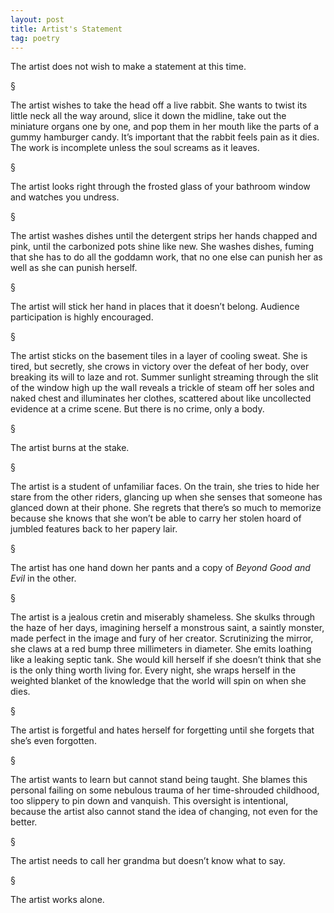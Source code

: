 ```yaml
---
layout: post
title: Artist's Statement
tag: poetry
---
```


The artist does not wish to make a statement at this time.<!--more-->

&sect;

The artist wishes to take the head off a live rabbit. She wants to twist its little neck all the way around, slice it down the midline, take out the miniature organs one by one, and pop them in her mouth like the parts of a gummy hamburger candy. It’s important that the rabbit feels pain as it dies. The work is incomplete unless the soul screams as it leaves.

&sect;

The artist looks right through the frosted glass of your bathroom window and watches you undress.

&sect;

The artist washes dishes until the detergent strips her hands chapped and pink, until the carbonized pots shine like new. She washes dishes, fuming that she has to do all the goddamn work, that no one else can punish her as well as she can punish herself.

&sect;

The artist will stick her hand in places that it doesn’t belong. Audience participation is highly encouraged.

&sect;

The artist sticks on the basement tiles in a layer of cooling sweat. She is tired, but secretly, she crows in victory over the defeat of her body, over breaking its will to laze and rot. Summer sunlight streaming through the slit of the window high up the wall reveals a trickle of steam off her soles and naked chest and illuminates her clothes, scattered about like uncollected evidence at a crime scene. But there is no crime, only a body.

&sect;

The artist burns at the stake.

&sect;

The artist is a student of unfamiliar faces. On the train, she tries to hide her stare from the other riders, glancing up when she senses that someone has glanced down at their phone. She regrets that there’s so much to memorize because she knows that she won’t be able to carry her stolen hoard of jumbled features back to her papery lair.

&sect;

The artist has one hand down her pants and a copy of *Beyond Good and Evil* in the other.

&sect;

The artist is a jealous cretin and miserably shameless. She skulks through the haze of her days, imagining herself a monstrous saint, a saintly monster, made perfect in the image and fury of her creator. Scrutinizing the mirror, she claws at a red bump three millimeters in diameter. She emits loathing like a leaking septic tank. She would kill herself if she doesn’t think that she is the only thing worth living for. Every night, she wraps herself in the weighted blanket of the knowledge that the world will spin on when she dies.

&sect;

The artist is forgetful and hates herself for forgetting until she forgets that she’s even forgotten.

&sect;

The artist wants to learn but cannot stand being taught. She blames this personal failing on some nebulous trauma of her time-shrouded childhood, too slippery to pin down and vanquish. This oversight is intentional, because the artist also cannot stand the idea of changing, not even for the better.

&sect;

The artist needs to call her grandma but doesn’t know what to say.

&sect;

The artist works alone.
